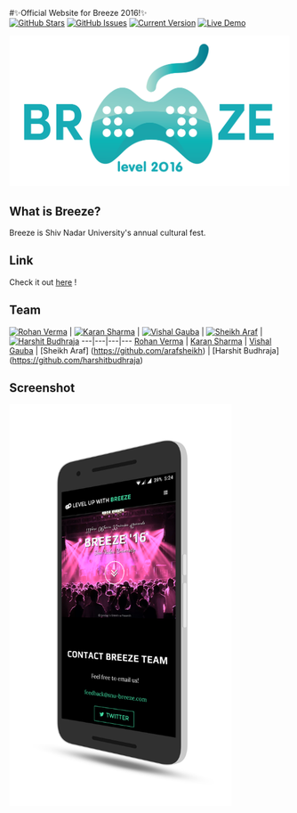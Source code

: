 #✨Official Website for Breeze 2016!✨  
[![GitHub Stars](https://img.shields.io/github/stars/rhnvrm/breeze-website.svg)](https://github.com/rhnvrm/breeze-website/stargazers) [![GitHub Issues](https://img.shields.io/github/issues/rhnvrm/breeze-website.svg)](https://github.com/rhnvrm/breeze-website/issues) [![Current Version](https://img.shields.io/badge/version-0.1-green.svg)](https://github.com/rhnvrm/breeze-website) [![Live Demo](https://img.shields.io/badge/demo-online-green.svg)](http://rhnvrm.github.io/breeze-website)

<img src="img/logo.png" width="650">

## What is Breeze?
Breeze is Shiv Nadar University's annual cultural fest.

## Link
Check it out [here](http://rhnvrm.github.io/breeze-website) !

## Team
[![Rohan Verma](https://avatars3.githubusercontent.com/u/952036?v=3&s=460)](https://github.com/rhnvrm) | [![Karan Sharma](https://avatars2.githubusercontent.com/u/5689132?v=3&s=460)](https://github.com/mr-karan) | [![Vishal Gauba](https://avatars2.githubusercontent.com/u/9962648?v=3&s=460)](https://github.com/flamefractal) | [![Sheikh Araf](https://avatars1.githubusercontent.com/u/7028838?v=3&s=460)](https://github.com/arafsheikh) | [![Harshit Budhraja](https://avatars3.githubusercontent.com/u/16652667?v=3&s=460)](https://github.com/harshitbudhraja)
---|---|---|---
[Rohan Verma](https://github.com/rhnvrm) | [Karan Sharma](https://github.com/mr-karan) | [Vishal Gauba](https://github.com/flamefractal) | [Sheikh Araf] (https://github.com/arafsheikh) | [Harshit Budhraja] (https://github.com/harshitbudhraja)

## Screenshot
<img src="img/screener_website.png" width="400">
